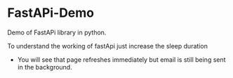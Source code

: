# FastAPi-Demo
Demo of FastAPi library in python.

To understand the working of fastApi 
just increase the sleep duration

* You will see that page refreshes immediately but email is still being sent in the background.
